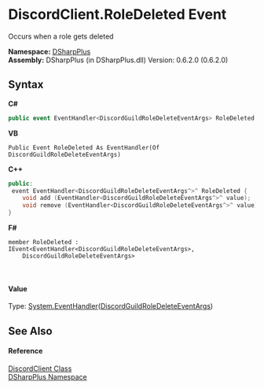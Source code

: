 # DiscordClient.RoleDeleted Event
 

Occurs when a role gets deleted

**Namespace:**&nbsp;<a href="503971eb-de5e-a570-9922-de9500a9b1cc">DSharpPlus</a><br />**Assembly:**&nbsp;DSharpPlus (in DSharpPlus.dll) Version: 0.6.2.0 (0.6.2.0)

## Syntax

**C#**<br />
``` C#
public event EventHandler<DiscordGuildRoleDeleteEventArgs> RoleDeleted
```

**VB**<br />
``` VB
Public Event RoleDeleted As EventHandler(Of DiscordGuildRoleDeleteEventArgs)
```

**C++**<br />
``` C++
public:
 event EventHandler<DiscordGuildRoleDeleteEventArgs^>^ RoleDeleted {
	void add (EventHandler<DiscordGuildRoleDeleteEventArgs^>^ value);
	void remove (EventHandler<DiscordGuildRoleDeleteEventArgs^>^ value);
}
```

**F#**<br />
``` F#
member RoleDeleted : IEvent<EventHandler<DiscordGuildRoleDeleteEventArgs>,
    DiscordGuildRoleDeleteEventArgs>

```

<br />

#### Value
Type: <a href="http://msdn2.microsoft.com/en-us/library/db0etb8x" target="_blank">System.EventHandler</a>(<a href="314609f5-a6e8-aeb6-a697-efd234aa3a93">DiscordGuildRoleDeleteEventArgs</a>)

## See Also


#### Reference
<a href="8f8cbf24-03e9-53cc-389f-2ba10a699065">DiscordClient Class</a><br /><a href="503971eb-de5e-a570-9922-de9500a9b1cc">DSharpPlus Namespace</a><br />